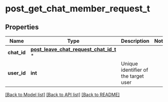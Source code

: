 # post_get_chat_member_request_t

## Properties
Name | Type | Description | Notes
------------ | ------------- | ------------- | -------------
**chat_id** | [**post_leave_chat_request_chat_id_t**](post_leave_chat_request_chat_id.md) \* |  | 
**user_id** | **int** | Unique identifier of the target user | 

[[Back to Model list]](../README.md#documentation-for-models) [[Back to API list]](../README.md#documentation-for-api-endpoints) [[Back to README]](../README.md)



